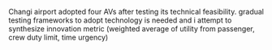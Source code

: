 Changi airport adopted four AVs after testing its technical feasibility. gradual testing frameworks to adopt technology is needed and i attempt to synthesize innovation metric (weighted average of utility from passenger, crew duty limit, time urgency)